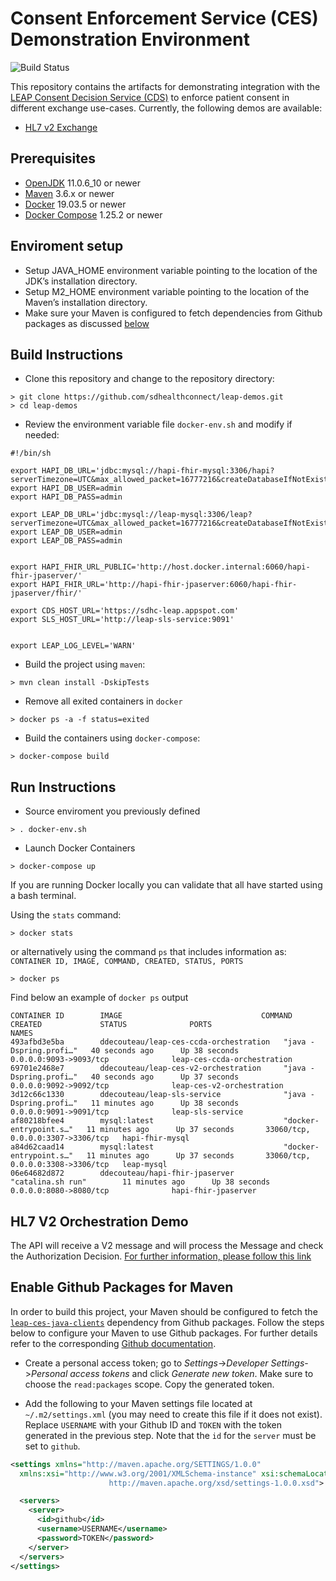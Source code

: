 
# Consent Enforcement Service (CES) Demonstration Environment
![Build Status](https://github.com/sdhealthconnect/leap-demos/workflows/Build%20Status/badge.svg)

This repository contains the artifacts for demonstrating integration with the [LEAP Consent Decision Service (CDS)](https://github.com/sdhealthconnect/leap-cds) to enforce patient consent in different exchange use-cases. Currently, the following demos are available:

- [HL7 v2 Exchange](#hl7-v2-orchestration-demo)

## Prerequisites
- [OpenJDK](https://openjdk.java.net/) 11.0.6_10 or newer
- [Maven](https://maven.apache.org/) 3.6.x or newer
- [Docker](https://www.docker.com/) 19.03.5 or newer 
- [Docker Compose](https://docs.docker.com/compose/) 1.25.2 or newer

## Enviroment setup
- Setup JAVA_HOME environment variable pointing to the location of the JDK’s installation directory.
- Setup M2_HOME environment variable pointing to the location of the Maven’s installation directory.  
- Make sure your Maven is configured to fetch dependencies from Github packages as discussed [below](#enable-github-packages-for-maven)  


## Build Instructions
-  Clone this repository and change to the repository directory:
```
> git clone https://github.com/sdhealthconnect/leap-demos.git
> cd leap-demos
```
- Review the environment variable file `docker-env.sh` and modify if needed:
```
#!/bin/sh

export HAPI_DB_URL='jdbc:mysql://hapi-fhir-mysql:3306/hapi?serverTimezone=UTC&max_allowed_packet=16777216&createDatabaseIfNotExist=true'
export HAPI_DB_USER=admin
export HAPI_DB_PASS=admin

export LEAP_DB_URL='jdbc:mysql://leap-mysql:3306/leap?serverTimezone=UTC&max_allowed_packet=16777216&createDatabaseIfNotExist=true'
export LEAP_DB_USER=admin
export LEAP_DB_PASS=admin


export HAPI_FHIR_URL_PUBLIC='http://host.docker.internal:6060/hapi-fhir-jpaserver/'
export HAPI_FHIR_URL='http://hapi-fhir-jpaserver:6060/hapi-fhir-jpaserver/fhir/'

export CDS_HOST_URL='https://sdhc-leap.appspot.com'
export SLS_HOST_URL='http://leap-sls-service:9091'


export LEAP_LOG_LEVEL='WARN'
```

- Build the project using `maven`:
```
> mvn clean install -DskipTests
```
- Remove all exited containers in `docker`
```
> docker ps -a -f status=exited
```
- Build the containers using `docker-compose`:
```
> docker-compose build
```

## Run Instructions

- Source enviroment you previously defined
```
> . docker-env.sh
```
- Launch Docker Containers
```
> docker-compose up
```
If you are running Docker locally you can validate that all have started using a bash terminal.  

Using the `stats` command:
```
> docker stats
```
or alternatively using the command `ps` that includes information as: `CONTAINER ID, IMAGE, COMMAND, CREATED, STATUS, PORTS` 
```
> docker ps
```
Find below an example of `docker ps` output 
```
CONTAINER ID        IMAGE                               COMMAND                  CREATED             STATUS              PORTS                               NAMES
493afbd3e5ba        ddecouteau/leap-ces-ccda-orchestration   "java -Dspring.profi…"   40 seconds ago      Up 38 seconds       0.0.0.0:9093->9093/tcp              leap-ces-ccda-orchestration
69701e2468e7        ddecouteau/leap-ces-v2-orchestration     "java -Dspring.profi…"   40 seconds ago      Up 37 seconds       0.0.0.0:9092->9092/tcp              leap-ces-v2-orchestration
3d12c66c1330        ddecouteau/leap-sls-service              "java -Dspring.profi…"   11 minutes ago      Up 38 seconds       0.0.0.0:9091->9091/tcp              leap-sls-service
af80218bfee4        mysql:latest                             "docker-entrypoint.s…"   11 minutes ago      Up 37 seconds       33060/tcp, 0.0.0.0:3307->3306/tcp   hapi-fhir-mysql
a84d62caad14        mysql:latest                             "docker-entrypoint.s…"   11 minutes ago      Up 37 seconds       33060/tcp, 0.0.0.0:3308->3306/tcp   leap-mysql
06e64682d872        ddecouteau/hapi-fhir-jpaserver           "catalina.sh run"        11 minutes ago      Up 38 seconds       0.0.0.0:8080->8080/tcp              hapi-fhir-jpaserver
```

## HL7 V2 Orchestration Demo
The API will receive a V2 message and will process the Message and check the Authorization Decision.
[For further information, please follow this link](leap-ces-v2-orchestration/README.md)


## Enable Github Packages for Maven
In order to build this project, your Maven should be configured to fetch the [`leap-ces-java-clients`](https://github.com/sdhealthconnect/leap-ces-java-clients/packages) dependency from Github packages. Follow the steps below to configure your Maven to use Github packages. For further details refer to the corresponding [Github documentation](https://help.github.com/en/packages/using-github-packages-with-your-projects-ecosystem/configuring-apache-maven-for-use-with-github-packages#authenticating-to-github-packages).

- Create a personal access token; go to _Settings_->_Developer Settings_->_Personal access tokens_ and click _Generate new token_. Make sure to choose the `read:packages` scope. Copy the generated token.

- Add the following to your Maven settings file located at `~/.m2/settings.xml` (you may need to create this file if it does not exist). Replace `USERNAME` with your Github ID and `TOKEN` with the token generated in the previous step. Note that the `id` for the `server` must be set to `github`.
```xml
<settings xmlns="http://maven.apache.org/SETTINGS/1.0.0" 
  xmlns:xsi="http://www.w3.org/2001/XMLSchema-instance" xsi:schemaLocation="http://maven.apache.org/SETTINGS/1.0.0
                      http://maven.apache.org/xsd/settings-1.0.0.xsd">

  <servers>
    <server>
      <id>github</id>
      <username>USERNAME</username>
      <password>TOKEN</password>
    </server>
  </servers>
</settings>
```
